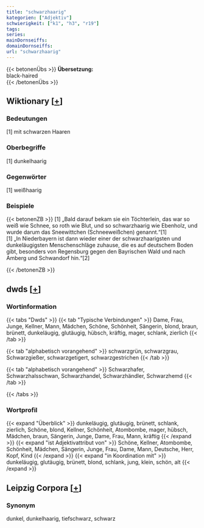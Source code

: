 ```yaml
---
title: "schwarzhaarig"
kategorien: ["Adjektiv"]
schwierigkeit: ["k1", "h3", "r19"]
tags:
series:
mainDornseiffs:
domainDornseiffs:
url: "schwarzhaarig"
---
```


{{< betonenÜbs >}}
**Übersetzung:**  
black-haired  
{{< /betonenÜbs >}}

## Wiktionary [[+](https://de.wiktionary.org/wiki/schwarzhaarig)]

### Bedeutungen
[1] mit schwarzen Haaren  

### Oberbegriffe
[1] dunkelhaarig  

### Gegenwörter
[1] weißhaarig  

### Beispiele
{{< betonenZB >}}
[1] „Bald darauf bekam sie ein Töchterlein, das war so weiß wie Schnee, so roth wie Blut, und so schwarzhaarig wie Ebenholz, und wurde darum das Sneewittchen (Schneeweißchen) genannt.“[1]  
[1] „In Niederbayern ist dann wieder einer der schwarzhaarigsten und dunkeläugigsten Menschenschläge zuhause, die es auf deutschem Boden gibt, besonders von Regensburg gegen den Bayrischen Wald und nach Amberg und Schwandorf hin.“[2]  

{{< /betonenZB >}}


## dwds [[+](https://www.dwds.de/wb/schwarzhaarig)]

### Wortinformation
{{< tabs "Dwds" >}}
{{< tab "Typische Verbindungen" >}}
Dame, Frau, Junge, Kellner, Mann, Mädchen, Schöne, Schönheit, Sängerin, blond, braun, brünett, dunkeläugig, glutäugig, hübsch, kräftig, mager, schlank, zierlich
{{< /tab >}}

{{< tab "alphabetisch vorangehend" >}}
schwarzgrün, schwarzgrau, Schwarzgießer, schwarzgetigert, schwarzgestrichen
{{< /tab >}}

{{< tab "alphabetisch vorangehend" >}}
Schwarzhafer, Schwarzhalsschwan, Schwarzhandel, Schwarzhändler, Schwarzhemd
{{< /tab >}}

{{< /tabs >}}

### Wortprofil
{{< expand "Überblick" >}} dunkeläugig, glutäugig, brünett, schlank, zierlich, Schöne, blond, Kellner, Schönheit, Atombombe, mager, hübsch, Mädchen, braun, Sängerin, Junge, Dame, Frau, Mann, kräftig {{< /expand >}}
{{< expand "ist Adjektivattribut von" >}} Schöne, Kellner, Atombombe, Schönheit, Mädchen, Sängerin, Junge, Frau, Dame, Mann, Deutsche, Herr, Kopf, Kind {{< /expand >}}
{{< expand "in Koordination mit" >}} dunkeläugig, glutäugig, brünett, blond, schlank, jung, klein, schön, alt {{< /expand >}}

## Leipzig Corpora [[+](https://corpora.uni-leipzig.de/en/res?word=schwarzhaarig&corpusId=deu_newscrawl-public_2018)]


### Synonym
dunkel, dunkelhaarig, tiefschwarz, schwarz

